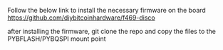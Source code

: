 
Follow the below link to install the necessary firmware on the board
https://github.com/diybitcoinhardware/f469-disco

after installing the firmware, git clone the repo and copy the files to the PYBFLASH/PYBQSPI mount point 

